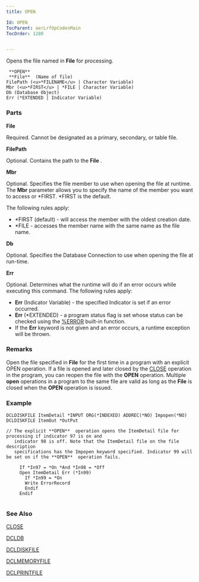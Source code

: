 ```yaml
---
title: OPEN

Id: OPEN
TocParent: aerLrfOpCodesMain
TocOrder: 1280


---
```


Opens the file named in **File** for processing.

```
 **OPEN** 
 **File**  (Name of file)
FilePath (<u>*FILENAME</u> | Character Variable)
Mbr (<u>*FIRST</u> | *FILE | Character Variable)
Db (Database Object)
Err (*EXTENDED | Indicator Variable)
```

### Parts

**File** 

Required. Cannot be designated as a primary, secondary, or table file.


**FilePath** 

Optional. Contains the path to the **File** .


**Mbr** 

Optional. Specifies the file member to use when opening the file at runtime. The **Mbr** parameter allows you to specify the name of the member you want to access or *FIRST. *FIRST is the default. 

The following rules apply:

- *FIRST (default) - will access the member with the oldest creation date.
- *FILE - accesses the member name with the same name as the file name.


**Db** 

Optional. Specifies the Database Connection to use when opening the file at run-time.


**Err** 

Optional. Determines what the runtime will do if an error occurs while executing this command. The following rules apply: 

- **Err** (Indicator Variable) - the specified Indicator is set if an error occurred.
- **Err** (*EXTENDED) - a program status flag is set whose status can be checked using the [%ERROR](ERROR_Function.html) built-in function.
- If the **Err** keyword is not given and an error occurs, a runtime exception will be thrown.


### Remarks
Open the file specified in **File** for the first time in a program with an explicit OPEN operation. If a file is opened and later closed by the [CLOSE](CLOSE.html) operation in the program, you can reopen the file with the **OPEN** operation. Multiple **open** operations in a program to the same file are valid as long as the **File** is closed when the **OPEN** operation is issued. 

### Example

```
DCLDISKFILE ItemDetail *INPUT ORG(*INDEXED) ADDREC(*NO) Impopen(*NO)
DCLDISKFILE ItemOut *OutPut       

// The explicit **OPEN**  operation opens the ItemDetail file for processing if indicator 97 is on and 
   indicator 98 is off. Note that the ItemDetail file on the file description 
   specifications has the Impopen keyword specified. Indicator 99 will be set on if the **OPEN**  operation fails.

     If *In97 = *On *And *In98 = *Off
     Open ItemDetail Err (*In99)
       If *In99 = *On
       Write ErrorRecord
       Endif
     Endif
      
```

### See Also
[CLOSE](CLOSE.html)

[DCLDB](DCLDB.html)

[DCLDISKFILE](DCLDISKFILE.html)

[DCLMEMORYFILE](DATE_Function.html)

[DCLPRINTFILE](DCLPRINTFILE.html) 

